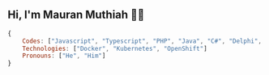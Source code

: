 <h2> Hi, I'm Mauran Muthiah 👋🏽</h2>

```javascript
{
    Codes: ["Javascript", "Typescript", "PHP", "Java", "C#", "Delphi", "Swift", "Go", "C", "C++"]
    Technologies: ["Docker", "Kubernetes", "OpenShift"]
    Pronouns: ["He", "Him"]
}
```
